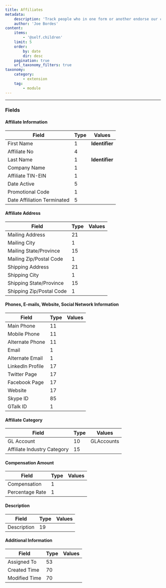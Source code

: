 ```yaml
---
title: Affiliates
metadata:
    description: 'Track people who in one form or another endorse our company'
    author: 'Joe Bordes'
content:
    items:
        - '@self.children'
    limit: 5
    order:
        by: date
        dir: desc
    pagination: true
    url_taxonomy_filters: true
taxonomy:
    category:
        - extension
    tag:
        - module
---
```

---

### Fields

#### Affiliate Information

<table class="table table-striped">
<thead>
<tr class="header">
<th>Field</th>
<th>Type</th>
<th>Values</th>
</tr>
</thead>
<tbody>
<tr>
<td>First Name</td>
<td>1</td>
<td><strong>Identifier</strong></td>
</tr>
<tr>
<td>Affiliate No</td>
<td>4</td>
<td></td>
</tr>
<tr>
<td>Last Name</td>
<td>1</td>
<td><strong>Identifier</strong></td>
</tr>
<tr>
<td>Company Name</td>
<td>1</td>
<td></td>
</tr>
<tr>
<td>Affiliate TIN-EIN</td>
<td>1</td>
<td></td>
</tr>
<tr>
<td>Date Active</td>
<td>5</td>
<td></td>
</tr>
<tr>
<td>Promotional Code</td>
<td>1</td>
<td></td>
</tr>
<tr>
<td>Date Affiliation Terminated</td>
<td>5</td>
<td></td>
</tr>
</tbody>
</table>

#### Affiliate Address

<table class="table table-striped">
<thead>
<tr class="header">
<th>Field</th>
<th>Type</th>
<th>Values</th>
</tr>
</thead>
<tbody>
<tr>
<td>Mailing Address</td>
<td>21</td>
<td></td>
</tr>
<tr>
<td>Mailing City</td>
<td>1</td>
<td></td>
</tr>
<tr>
<td>Mailing State/Province</td>
<td>15</td>
<td></td>
</tr>
<tr>
<td>Mailing Zip/Postal Code</td>
<td>1</td>
<td></td>
</tr>
<tr>
<td>Shipping Address</td>
<td>21</td>
<td></td>
</tr>
<tr>
<td>Shipping City</td>
<td>1</td>
<td></td>
</tr>
<tr>
<td>Shipping State/Province</td>
<td>15</td>
<td></td>
</tr>
<tr>
<td>Shipping Zip/Postal Code</td>
<td>1</td>
<td></td>
</tr>
</tbody>
</table>

#### Phones, E-mails, Website, Social Network Information

<table class="table table-striped">
<thead>
<tr class="header">
<th>Field</th>
<th>Type</th>
<th>Values</th>
</tr>
</thead>
<tbody>
<tr>
<td>Main Phone</td>
<td>11</td>
<td></td>
</tr>
<tr>
<td>Mobile Phone</td>
<td>11</td>
<td></td>
</tr>
<tr>
<td>Alternate Phone</td>
<td>11</td>
<td></td>
</tr>
<tr>
<td>Email</td>
<td>1</td>
<td></td>
</tr>
<tr>
<td>Alternate Email</td>
<td>1</td>
<td></td>
</tr>
<tr>
<td>LinkedIn Profile</td>
<td>17</td>
<td></td>
</tr>
<tr>
<td>Twitter Page</td>
<td>17</td>
<td></td>
</tr>
<tr>
<td>Facebook Page</td>
<td>17</td>
<td></td>
</tr>
<tr>
<td>Website</td>
<td>17</td>
<td></td>
</tr>
<tr>
<td>Skype ID</td>
<td>85</td>
<td></td>
</tr>
<tr>
<td>GTalk ID</td>
<td>1</td>
<td></td>
</tr>
</tbody>
</table>

#### Affiliate Category

<table class="table table-striped">
<thead>
<tr class="header">
<th>Field</th>
<th>Type</th>
<th>Values</th>
</tr>
</thead>
<tbody>
<tr>
<td>GL Account</td>
<td>10</td>
<td>GLAccounts</td>
</tr>
<tr>
<td>Affiliate Industry Category</td>
<td>15</td>
<td></td>
</tr>
</tbody>
</table>

#### Compensation Amount

<table class="table table-striped">
<thead>
<tr class="header">
<th>Field</th>
<th>Type</th>
<th>Values</th>
</tr>
</thead>
<tbody>
<tr>
<td>Compensation</td>
<td>1</td>
<td></td>
</tr>
<tr>
<td>Percentage Rate</td>
<td>1</td>
<td></td>
</tr>
</tbody>
</table>

#### Description

<table class="table table-striped">
<thead>
<tr class="header">
<th>Field</th>
<th>Type</th>
<th>Values</th>
</tr>
</thead>
<tbody>
<tr>
<td>Description</td>
<td>19</td>
<td></td>
</tr>
</tbody>
</table>

#### Additional Information

<table class="table table-striped">
<thead>
<tr class="header">
<th>Field</th>
<th>Type</th>
<th>Values</th>
</tr>
</thead>
<tbody>
<tr>
<td>Assigned To</td>
<td>53</td>
<td></td>
</tr>
<tr>
<td>Created Time</td>
<td>70</td>
<td></td>
</tr>
<tr>
<td>Modified Time</td>
<td>70</td>
<td></td>
</tr>
</tbody>
</table>

